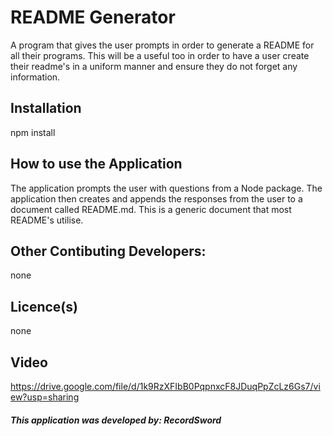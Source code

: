 # README Generator
A program that gives the user prompts in order to generate a README for all their programs. This will be a useful too in order to have a user create their readme's in a uniform manner and ensure they do not forget any information.
## Installation
npm install
## How to use the Application
The application prompts the user with questions from a Node package. The application then creates and appends the responses from the user to a document called README.md. This is a generic document that most README's utilise.      
## Other Contibuting Developers:
none
## Licence(s)
none
## Video
https://drive.google.com/file/d/1k9RzXFIbB0PqpnxcF8JDuqPpZcLz6Gs7/view?usp=sharing
##### This application was developed by: RecordSword

